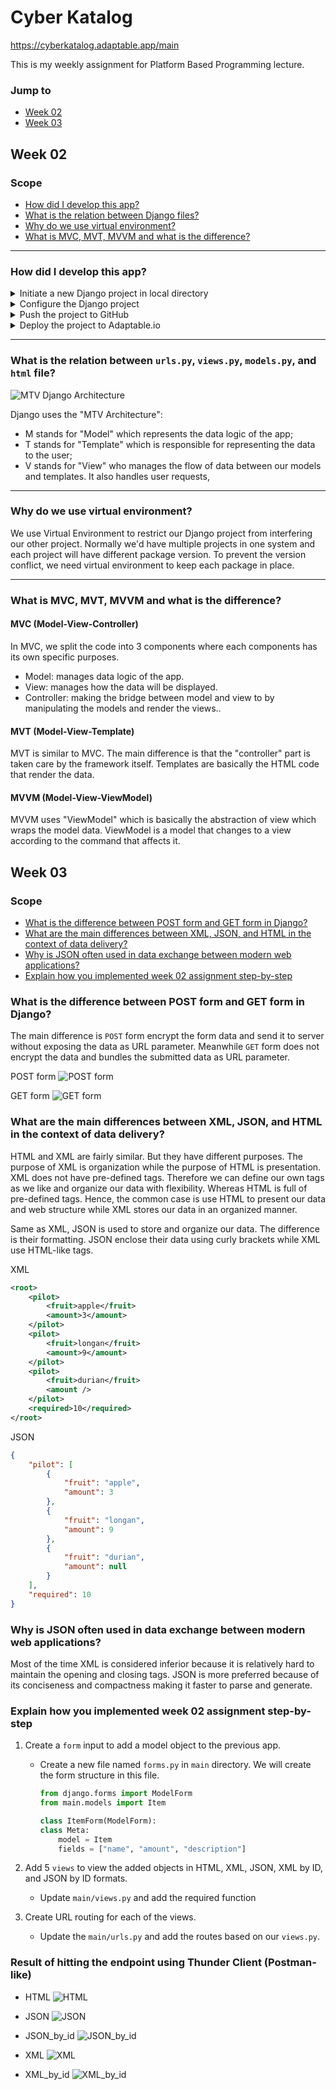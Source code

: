 # Cyber Katalog

https://cyberkatalog.adaptable.app/main 

This is my weekly assignment for Platform Based Programming lecture.

### Jump to
- [Week 02](#week-02)
- [Week 03](#week-03)

## Week 02

### Scope
- [How did I develop this app?](#how-did-i-develop-this-app)
- [What is the relation between Django files?](#what-is-the-relation-between-urlspy-viewspy-modelspy-and-html-file)
- [Why do we use virtual environment?](#why-do-we-use-virtual-environment)
- [What is MVC, MVT, MVVM and what is the difference?](#what-is-mvc-mvt-mvvm-and-what-is-the-difference)

---

### How did I develop this app?

<details>
<summary >Initiate a new Django project in local directory</summary>

1. Create a new directory named `e_katalog` and navigate to the directory.
    ```p
    mkdir e_katalog
    cd e_katalog
    ```
2. Create a new virtual environment.
    ```p
    python -m venv env
    ```
3. Activate your virtual environment.
    - Command Prompt
        ```
        env\Scripts\activate.bat
        ```
    - PowerShell
        ```
        ./env/Scripts/Activate.ps1
        ```
    - Unix
        ```
        source env/bin/activate
        ```
4. The `(env)` at the beginning of command line in terminal indicates that the virtual environment is active.
5. Create `requirements.txt` file and add some required dependencies. As instance:
    ```
    django
    gunicorn
    whitenoise
    psycopg2-binary
    requests
    urllib3
    ```
6. Install the dependencies by executing the command below. Make sure the virtual environment is still running.
    ```p
    pip install -r requirements.txt
    ```
7. Still in the same directory level, create a new project directory named `e_katalog` by executing the command below.
    ```p
    django-admin startproject e_katalog .
    ```
8. For demonstration purpose, allow access from **any** host by setting the `ALLOWED_HOST` value to `["*"]` in `settings.py` file which is located inside the `e_katalog` project from the step before.
9. Now you can run the Django server by executing the command below from root directory.
    - Windows:
        ```p
        python manage.py runserver
        ```
    - Unix:
        ```p
        ./manage.py runserver
        ```
</details>

<details>
<summary>Configure the Django project</summary>

1. Create the `main` directory.
    ```p
    python manage.py startapp main
    ```
2. Add `main` directory to the `INSTALLED_APPS` value in `e_katalog/settings.py`.
3. Create a `templates` directory inside `main` directory.
4. Create the `main.html` inside the `templates` directory.
5. Configure the `models.py` inside `main` according to the assignment's favor. For example:
    ```python
    from django.db import models    

    class Item(models.Model):
      name = models.CharField(max_length=255)
      amount = models.IntegerField()
      description = models.TextField()
      created_at = models.DateTimeField(auto_now_add=True)
      updated_at = models.DateTimeField(auto_now=True)
    ```
6. Migrate the created model.
    ```p
    python manage.py makemigrations
    python manage.py migrate
    ```
7. Create some render functions in `views.py` inside `main`.
8. Configure the routing at `urls.py`. We can do it directly in `e_katalog/urls.py`, or in `main/urls.py` then include it in `e_katalog/urls.py`.

</details>

<details>
<summary>Push the project to GitHub</summary>
    
1. Create a `.gitignore` file. I used the Django `.gitignore` template from [this](https://djangowaves.com/tips-tricks/gitignore-for-a-django-project/) website.
2. Create a new public repository in GitHub named `e_katalog`.
3. Initiate and push the local repository to the Git repository.
    ```p
    git init
    git add -A
    git commit -m "initial commit"
    git branch -M main
    git remote add origin https://github.com/CyberSleeper/e_katalog.git
    git push -u origin main
    ```
    
</details>

<details>
<summary>Deploy the project to Adaptable.io</summary>

1. Create or login to Adaptable account.
2. Create new app by connect to an existing repository, and choose the repository to deploy.
3. Choose the branch to deploy.
4. Select `Python App Template` and then `PostgreSQL`.
5. Select the Python version based on the local Python version and enter below command in `Start Command` field.
    ```p
    python manage.py migrate && gunicorn shopping_list.wsgi
    ```
6. Insert the app name. Note that this value is gonna be the web domain for the app as well.
7. Check the `HTTP Listener on PORT` and deploy the app.

</details>

---

### What is the relation between `urls.py`, `views.py`, `models.py`, and `html` file?

![MTV Django Architecture](https://github.com/CyberSleeper/e_katalog/blob/main/media/MVTDjangoArchitecture.png)

Django uses the "MTV Architecture":
- M stands for "Model" which represents the data logic of the app;
- T stands for "Template" which is responsible for representing the data to the user;
- V stands for "View" who manages the flow of data between our models and templates. It also handles user requests,

---

### Why do we use virtual environment?

We use Virtual Environment to restrict our Django project from interfering our other project. Normally we'd have multiple projects in one system and each project will have different package version. To prevent the version conflict, we need virtual environment to keep each package in place.

---

### What is MVC, MVT, MVVM and what is the difference?

#### MVC (Model-View-Controller)

In MVC, we split the code into 3 components where each components has its own specific purposes.

- Model: manages data logic of the app.
- View: manages how the data will be displayed.
- Controller: making the bridge between model and view to by manipulating the models and render the views..

#### MVT (Model-View-Template)

MVT is similar to MVC. The main difference is that the "controller" part is taken care by the framework itself. Templates are basically the HTML code that render the data.

#### MVVM (Model-View-ViewModel)

MVVM uses "ViewModel" which is basically the abstraction of view which wraps the model data. ViewModel is a model that changes to a view according to the command that affects it.

## Week 03

### Scope
- [What is the difference between POST form and GET form in Django?](#what-is-the-difference-between-post-form-and-get-form-in-django)
- [What are the main differences between XML, JSON, and HTML in the context of data delivery?](#what-are-the-main-differences-between-xml-json-and-html-in-the-context-of-data-delivery)
- [Why is JSON often used in data exchange between modern web applications?](#why-is-json-often-used-in-data-exchange-between-modern-web-applications)
- [Explain how you implemented week 02 assignment step-by-step](#explain-how-you-implemented-week-02-assignment-step-by-step)

### What is the difference between POST form and GET form in Django?

The main difference is `POST` form encrypt the form data and send it to server without exposing the data as URL parameter. Meanwhile `GET` form does not encrypt the data and bundles the submitted data as URL parameter. 

POST form
![POST form](https://github.com/CyberSleeper/e_katalog/blob/main/media/POSTForm.png)

GET form
![GET form](https://github.com/CyberSleeper/e_katalog/blob/main/media/GETForm.png)


### What are the main differences between XML, JSON, and HTML in the context of data delivery?

HTML and XML are fairly similar. But they have different purposes. The purpose of XML is organization while the purpose of HTML is presentation. XML does not have pre-defined tags. Therefore we can define our own tags as we like and organize our data with flexibility. Whereas HTML is full of pre-defined tags. Hence, the common case is use HTML to present our data and web structure while XML stores our data in an organized manner.

Same as XML, JSON is used to store and organize our data. The difference is their formatting. JSON enclose their data using curly brackets while XML use HTML-like tags.

XML
```xml
<root>
	<pilot>
		<fruit>apple</fruit>
		<amount>3</amount>
	</pilot>
	<pilot>
		<fruit>longan</fruit>
		<amount>9</amount>
	</pilot>
	<pilot>
		<fruit>durian</fruit>
		<amount />
	</pilot>
	<required>10</required>
</root>
```

JSON
```json
{
    "pilot": [
        {
            "fruit": "apple",
            "amount": 3
        },
        {
            "fruit": "longan",
            "amount": 9
        },
        {
            "fruit": "durian",
            "amount": null
        }
    ],
    "required": 10
}
```


### Why is JSON often used in data exchange between modern web applications?

Most of the time XML is considered inferior because it is relatively hard to maintain the opening and closing tags. JSON is more preferred because of its conciseness and compactness making it faster to parse and generate.

### Explain how you implemented week 02 assignment step-by-step

1. Create a `form` input to add a model object to the previous app. 

    - Create a new file named `forms.py` in `main` directory. We will create the form structure in this file.

        ```python
        from django.forms import ModelForm
        from main.models import Item

        class ItemForm(ModelForm):
        class Meta:
            model = Item
            fields = ["name", "amount", "description"]
        ```

2. Add 5 `views` to view the added objects in HTML, XML, JSON, XML by ID, and JSON by ID formats.

    - Update `main/views.py` and add the required function

3. Create URL routing for each of the views.

    - Update the `main/urls.py` and add the routes based on our `views.py`.

### Result of hitting the endpoint using Thunder Client (Postman-like)

- HTML
![HTML](https://github.com/CyberSleeper/e_katalog/blob/main/media/HTML.png)

- JSON
![JSON](https://github.com/CyberSleeper/e_katalog/blob/main/media/JSON.png)

- JSON_by_id
![JSON_by_id](https://github.com/CyberSleeper/e_katalog/blob/main/media/JSON_by_id.png)

- XML
![XML](https://github.com/CyberSleeper/e_katalog/blob/main/media/XML.png)

- XML_by_id
![XML_by_id](https://github.com/CyberSleeper/e_katalog/blob/main/media/XML_by_id.png)
